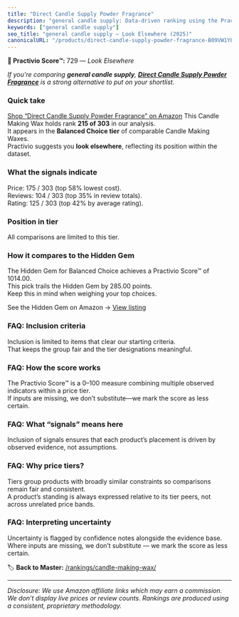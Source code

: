```yaml
---
title: "Direct Candle Supply Powder Fragrance"
description: "general candle supply: Data-driven ranking using the Practivio Score™. Positioned by quality, value, demand, findability, momentum."
keywords: ["general candle supply"]
seo_title: "general candle supply — Look Elsewhere (2025)"
canonicalURL: "/products/direct-candle-supply-powder-fragrance-B09VW1YLM5/"
---
```


**🚫 Practivio Score™:** 729 — _Look Elsewhere_


*If you're comparing **general candle supply**, **[Direct Candle Supply Powder Fragrance](https://www.amazon.com/dp/B09VW1YLM5?tag=practivio-20)** is a strong alternative to put on your shortlist.*
### Quick take
[Shop “Direct Candle Supply Powder Fragrance” on Amazon](https://www.amazon.com/dp/B09VW1YLM5?tag=practivio-20)
This Candle Making Wax holds rank **215 of 303** in our analysis.  
It appears in the **Balanced Choice tier** of comparable Candle Making Waxes.  
Practivio suggests you **look elsewhere**, reflecting its position within the dataset.

### What the signals indicate
Price: 175 / 303 (top 58% lowest cost).  
Reviews: 104 / 303 (top 35% in review totals).  
Rating: 125 / 303 (top 42% by average rating).  

### Position in tier
All comparisons are limited to this tier.

### How it compares to the Hidden Gem
The Hidden Gem for Balanced Choice achieves a Practivio Score™ of 1014.00.  
This pick trails the Hidden Gem by 285.00 points.  
Keep this in mind when weighing your top choices.  

See the Hidden Gem on Amazon → [View listing](https://www.amazon.com/dp/B07YNW3GC2?tag=practivio-20)

### FAQ: Inclusion criteria
Inclusion is limited to items that clear our starting criteria.  
That keeps the group fair and the tier designations meaningful.

### FAQ: How the score works
The Practivio Score™ is a 0–100 measure combining multiple observed indicators within a price tier.  
If inputs are missing, we don’t substitute—we mark the score as less certain.

### FAQ: What “signals” means here
Inclusion of signals ensures that each product’s placement is driven by observed evidence, not assumptions.

### FAQ: Why price tiers?
Tiers group products with broadly similar constraints so comparisons remain fair and consistent.  
A product’s standing is always expressed relative to its tier peers, not across unrelated price bands.

### FAQ: Interpreting uncertainty
Uncertainty is flagged by confidence notes alongside the evidence base.  
Where inputs are missing, we don’t substitute — we mark the score as less certain.


🏷️ **Back to Master:** [/rankings/candle-making-wax/](/rankings/candle-making-wax/)

---
_Disclosure: We use Amazon affiliate links which may earn a commission. We don’t display live prices or review counts. Rankings are produced using a consistent, proprietary methodology._
